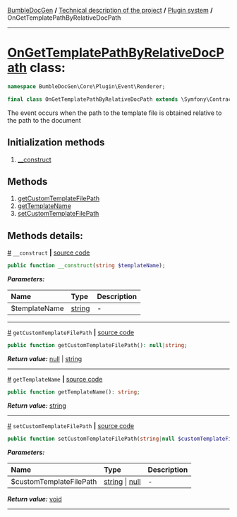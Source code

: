 [BumbleDocGen](/docs/README.md) **/**
[Technical description of the project](/docs/tech/readme.md) **/**
[Plugin system](/docs/tech/04_pluginSystem.md) **/**
OnGetTemplatePathByRelativeDocPath

---


# [OnGetTemplatePathByRelativeDocPath](https://github.com/bumble-tech/bumble-doc-gen/blob/master/src/Core/Plugin/Event/Renderer/OnGetTemplatePathByRelativeDocPath.php#L12) class:

```php
namespace BumbleDocGen\Core\Plugin\Event\Renderer;

final class OnGetTemplatePathByRelativeDocPath extends \Symfony\Contracts\EventDispatcher\Event
```
The event occurs when the path to the template file is obtained relative to the path to the document

## Initialization methods

1. [__construct](#m-construct) 
## Methods

1. [getCustomTemplateFilePath](#mgetcustomtemplatefilepath) 
1. [getTemplateName](#mgettemplatename) 
1. [setCustomTemplateFilePath](#msetcustomtemplatefilepath) 

## Methods details:

<a name="m-construct" href="#m-construct">#</a> `__construct`  **|** [source code](https://github.com/bumble-tech/bumble-doc-gen/blob/master/src/Core/Plugin/Event/Renderer/OnGetTemplatePathByRelativeDocPath.php#L16)
```php
public function __construct(string $templateName);
```

***Parameters:***

| Name | Type | Description |
|:-|:-|:-|
$templateName | [string](https://www.php.net/manual/en/language.types.string.php) | - |

---

<a name="mgetcustomtemplatefilepath" href="#mgetcustomtemplatefilepath">#</a> `getCustomTemplateFilePath`  **|** [source code](https://github.com/bumble-tech/bumble-doc-gen/blob/master/src/Core/Plugin/Event/Renderer/OnGetTemplatePathByRelativeDocPath.php#L30)
```php
public function getCustomTemplateFilePath(): null|string;
```

***Return value:*** [null](https://www.php.net/manual/en/language.types.null.php) | [string](https://www.php.net/manual/en/language.types.string.php)

---

<a name="mgettemplatename" href="#mgettemplatename">#</a> `getTemplateName`  **|** [source code](https://github.com/bumble-tech/bumble-doc-gen/blob/master/src/Core/Plugin/Event/Renderer/OnGetTemplatePathByRelativeDocPath.php#L20)
```php
public function getTemplateName(): string;
```

***Return value:*** [string](https://www.php.net/manual/en/language.types.string.php)

---

<a name="msetcustomtemplatefilepath" href="#msetcustomtemplatefilepath">#</a> `setCustomTemplateFilePath`  **|** [source code](https://github.com/bumble-tech/bumble-doc-gen/blob/master/src/Core/Plugin/Event/Renderer/OnGetTemplatePathByRelativeDocPath.php#L25)
```php
public function setCustomTemplateFilePath(string|null $customTemplateFilePath): void;
```

***Parameters:***

| Name | Type | Description |
|:-|:-|:-|
$customTemplateFilePath | [string](https://www.php.net/manual/en/language.types.string.php) \| [null](https://www.php.net/manual/en/language.types.null.php) | - |

***Return value:*** [void](https://www.php.net/manual/en/language.types.void.php)

---

